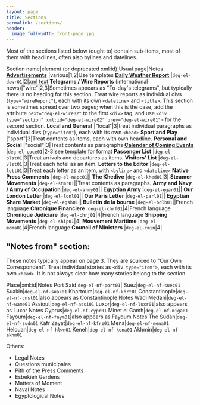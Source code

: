 ```yaml
---
layout: page
title: Sections
permalink: /sections/
header:
  image_fullwidth: front-page.jpg
---
```


Most of the sections listed below (ought to) contain sub-items, most of them with headlines, often also bylines and datelines. <!-- I should make it a requirement that all sections contain xml:id -->

Section name|element (or deprecated xml:id)|Usual page|Notes
**[Advertisements](https://dig-eg-gaz.github.io/advertisements/)** |various|1,2|Use templates
**[Daily Weather Report](https://dig-eg-gaz.github.io/boilerplates-and-tables/#daily-weather-report)** |`deg-el-dawr01`|2|[xml text](https://github.com/dig-eg-gaz/boilerplates/blob/master/boilerplates-text/daily-weather-report.xml)
**Telegrams / Wire Reports** (international news)|"wire"|2,3|Sometimes appears as "To-day's telegrams", but typically there is no heading for this section. Treat wire reports as individual divs (`type="wireReport"`), each with its own `<dateline>` and `<title>`. This section is sometimes spread over two pages; when this is the case, add the attribute `next="deg-el-wire02"` to the first `<div>` tag, and use `<div type="section" xml:id="deg-el-wire02" prev="deg-el-wire01">` for the second section.
**Local and General** |"local"|3|treat individual paragraphs as individual divs (`type="item"`), each with its own `<head>`
**Sport and Play** |"sport"|3|Treat contents as items, each with own headline.
**Personal and Social** |"social"|3|Treat contents as paragraphs
**[Calendar of Coming Events](https://dig-eg-gaz.github.io/boilerplates-and-tables/#calendar-of-coming-events)** |`deg-el-coce01`|2-3|see [template](https://github.com/dig-eg-gaz/boilerplates/blob/master/boilerplates-text/calendar-of-coming-events.xml) for format
**Passenger List** |`deg-el-plst01`|3|Treat arrivals and departures as items.
**Visitors' List** |`deg-el-vlst01`|3|Treat each hotel as an item.
**Letters to the Editor** |`deg-el-lett01`|3|Treat each letter as an item, with `<byline>` and `<dateline>`
**Native Press Comments** |`deg-el-napc01`||
**The Khedive** |`deg-el-khed01`|3|
**Steamer Movements** |`deg-el-stmr01`||Treat contents as paragraphs.
**Army and Navy / Army of Occupation** |`deg-el-army01`||
**Egyptian Army** |`deg-el-egar01`||
**Our London Letter** |`deg-el-lonl01`||
**Our Paris Letter** |`deg-el-parl01`||
**Egyptian Share Market** |`deg-el-egsh01`||
**Bulletin de la bourse** |`deg-el-bdlb01`||French language
**Chronique Financiere** |`deg-el-chrf01`|4|French language
**Chronique Judiciare** |`deg-el-chrj01`|4|French language
**Shipping Movements** |`deg-el-ship01`|4|
**Mouvement Maritime** |`deg-el-moma01`|4|French language
**Council of Ministers** |`deg-el-cmin`|4|

## "Notes from" section:
These notes typically appear on page 3. They are sourced to "Our Own Correspondent". Treat individual stories as `<div type="item">`, each with its own `<head>`. It is not always clear how many stories belong to the section.

Place|xml:id|Notes
Port Said|`deg-el-nf-port01`|
Suez|`deg-el-nf-suez01`
Suakin|`deg-el-nf-suak01`
Khartoum|`deg-el-nf-khrt01`
Constantinople|`deg-el-nf-cnst01`|also appears as Constantinople Notes
Wadi Medani|`deg-el-nf-wame01`
Assiout|`deg-el-nf-assi01`
Luxor|`deg-el-nf-luxr01`|also appears as Luxor Notes
Cyprus|`deg-el-nf-cypr01`
Minet el Gamh|`deg-el-nf-miga01`
Fayoum|`deg-el-nf-faym01`|also appears as Fayoum Notes
The Sudan|`deg-el-nf-sudn01`
Kafr Zayat|`deg-el-nf-kfrz01`
Mena|`deg-el-nf-mena01`
Helouan|`deg-el-nf-hlwn01`
Keneh|`deg-el-nf-kena01`
Akhmin|`deg-el-nf-akhm01`

Others:
- Legal Notes
- Questions municipales
- Pith of the Press Comments
- Esbekieh Gardens
- Matters of Moment
- Naval Notes
- Egyptological Notes
